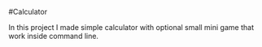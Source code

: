 #Calculator

In this project I made simple calculator with optional small mini game that work inside command line.
